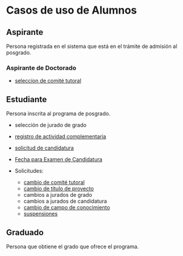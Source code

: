 # Casos de uso de Alumnos

## Aspirante

Persona registrada en el sistema que está en el trámite de admisión al
posgrado.

### Aspirante de Doctorado
- [seleccíon de comité tutoral](seleccion_comite_tutoral.md)


## Estudiante

Persona inscrita al programa de posgrado.
- selección de jurado de grado
- [registro de actividad complementaria](registro_actividad_complementaria.md)
- [solicitud de candidatura](solicitud_candidatura.md)
- [Fecha para Examen de Candidatura](fecha_exame_candidatura.md)

- Solicitudes:
  - [cambio de comité tutoral](cambio_comite_tutoral.md)
  - [cambio de título de proyecto](cambio_titulo_proyecto.md)
  - cambios a jurados de grado
  - cambios a jurados de candidatura
  - [cambio de campo de conocimiento](solicitud_cambio_campo.md)
  - [suspensiones](solicitud_suspension.md)
  
 


## Graduado

Persona que obtiene el grado que ofrece el programa. 

